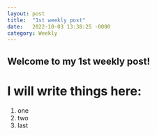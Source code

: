 ```yaml
---
layout: post
title:  "1st weekly post"
date:   2022-10-03 13:38:25 -0000
category: Weekly
---
```

## Welcome to my 1st weekly post!

# I will write things here:
1. one
2. two
3. last 